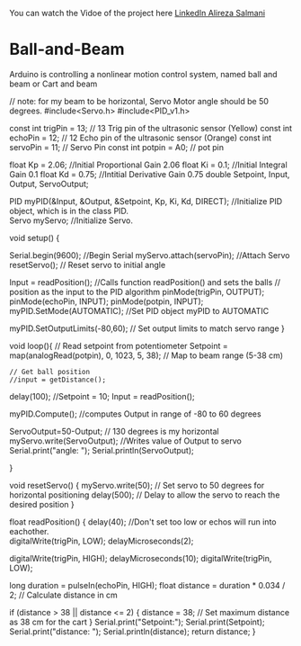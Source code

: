 You can watch the Vidoe of the project here [LinkedIn Alireza Salmani](https://www.linkedin.com/posts/alireza-salmani-control-electronics_arduino-aezaeqaepaesahyagp-aetagpaepaesaezaewaeuahyagp-activity-7306255265815777280-jKsU?utm_source=share&utm_medium=member_desktop&rcm=ACoAAFhEpuEB8S3_1u1rFb5HQqPiDWMAYHTMMi8)

# Ball-and-Beam
Arduino is controlling a nonlinear motion control system, named ball and beam or Cart and beam


// note: for my beam to be horizontal, Servo Motor angle should be 50 degrees.
#include<Servo.h>
#include<PID_v1.h>

const int trigPin = 13;    // 13 Trig pin of the ultrasonic sensor (Yellow)
const int echoPin = 12;   // 12 Echo pin of the ultrasonic sensor (Orange)
const int servoPin = 11;  // Servo Pin
const int potpin = A0;   // pot pin

float Kp = 2.06;                                                   //Initial Proportional Gain 2.06
float Ki = 0.1;                                                      //Initial Integral Gain 0.1
float Kd = 0.75;                                                    //Intitial Derivative Gain 0.75
double Setpoint, Input, Output, ServoOutput;                                       

PID myPID(&Input, &Output, &Setpoint, Kp, Ki, Kd, DIRECT);           //Initialize PID object, which is in the class PID.                                                                   
Servo myServo;                                                       //Initialize Servo.

void setup() {

  Serial.begin(9600);                                                //Begin Serial 
  myServo.attach(servoPin);                                          //Attach Servo
  resetServo();                                               // Reset servo to initial angle

  Input = readPosition();                                            //Calls function readPosition() and sets the balls
                                                                     //  position as the input to the PID algorithm
  pinMode(trigPin, OUTPUT);
  pinMode(echoPin, INPUT); 
  pinMode(potpin, INPUT);                                    
  myPID.SetMode(AUTOMATIC);                                          //Set PID object myPID to AUTOMATIC 

  myPID.SetOutputLimits(-80,60);                             // Set output limits to match servo range
}

void loop(){
  // Read setpoint from potentiometer
    Setpoint = map(analogRead(potpin), 0, 1023, 5, 38); // Map to beam range (5-38 cm)
    
    // Get ball position
    //input = getDistance();
  delay(100);
  //Setpoint = 10;
  Input = readPosition();                                            
 
  myPID.Compute();                                                   //computes Output in range of -80 to 60 degrees
  
  ServoOutput=50-Output;                                            // 130 degrees is my horizontal 
  myServo.write(ServoOutput);                                        //Writes value of Output to servo
  Serial.print("angle: ");
  Serial.println(ServoOutput);
  
}

void resetServo() {
  myServo.write(50);  // Set servo to 50 degrees for horizontal positioning
  delay(500);          // Delay to allow the servo to reach the desired position
}

float readPosition() {
  delay(40);                                                            //Don't set too low or echos will run into eachother.      
  digitalWrite(trigPin, LOW);
  delayMicroseconds(2);

  digitalWrite(trigPin, HIGH);
  delayMicroseconds(10);
  digitalWrite(trigPin, LOW);

  long duration = pulseIn(echoPin, HIGH);
  float distance = duration * 0.034 / 2; // Calculate distance in cm

  if (distance > 38 || distance <= 2) {
    distance = 38; // Set maximum distance as 38 cm for the cart
  }
  Serial.print("Setpoint:");
  Serial.print(Setpoint);
  Serial.print("distance: ");
  Serial.println(distance);
  return distance;
}
